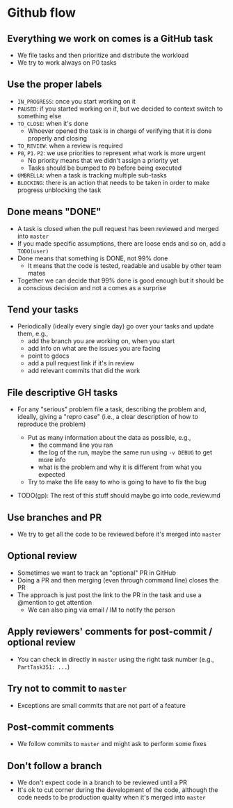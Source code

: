# Github flow

## Everything we work on comes is a GitHub task
- We file tasks and then prioritize and distribute the workload
- We try to work always on P0 tasks

## Use the proper labels
- `IN_PROGRESS`: once you start working on it
- `PAUSED`: if you started working on it, but we decided to context switch to
  something else
- `TO_CLOSE`: when it's done
    - Whoever opened the task is in charge of verifying that it is done properly
      and closing
- `TO_REVIEW`: when a review is required
- `P0`, `P1`. `P2`: we use priorities to represent what work is more urgent
    - No priority means that we didn't assign a priority yet
    - Tasks should be bumped to `P0` before being executed
- `UMBRELLA`: when a task is tracking multiple sub-tasks
- `BLOCKING`: there is an action that needs to be taken in order to make progress
  unblocking the task

## Done means "DONE"
- A task is closed when the pull request has been reviewed and merged into
  `master`
- If you made specific assumptions, there are loose ends and so on, add a
  `TODO(user)`
- Done means that something is DONE, not 99% done
    - It means that the code is tested, readable and usable by other team mates
- Together we can decide that 99% done is good enough but it should be a
  conscious decision and not a comes as a surprise

## Tend your tasks
- Periodically (ideally every single day) go over your tasks and update them, e.g.,
    - add the branch you are working on, when you start
    - add info on what are the issues you are facing
    - point to gdocs
    - add a pull request link if it's in review
    - add relevant commits that did the work

## File descriptive GH tasks
- For any "serious" problem file a task, describing the problem and, ideally, giving a
  "repro case" (i.e., a clear description of how to reproduce the problem)
    - Put as many information about the data as possible, e.g.,
        - the command line you ran
        - the log of the run, maybe the same run using `-v DEBUG` to get more
          info
        - what is the problem and why it is different from what you expected
    - Try to make the life easy to who is going to have to fix the bug

- TODO(gp): The rest of this stuff should maybe go into code_review.md

## Use branches and PR
- We try to get all the code to be reviewed before it's merged into `master`

## Optional review
- Sometimes we want to track an "optional" PR in GitHub
- Doing a PR and then merging (even through command line) closes the PR
- The approach is just post the link to the PR in the task and use a @mention
  to get attention
    - We can also ping via email / IM to notify the person

## Apply reviewers' comments for post-commit / optional review
- You can check in directly in `master` using the right task number (e.g., 
  `PartTask351: ...`)

## Try not to commit to `master`
- Exceptions are small commits that are not part of a feature

## Post-commit comments
- We follow commits to `master` and might ask to perform some fixes

## Don't follow a branch
- We don't expect code in a branch to be reviewed until a PR
- It's ok to cut corner during the development of the code, although the code
  needs to be production quality when it's merged into `master`
